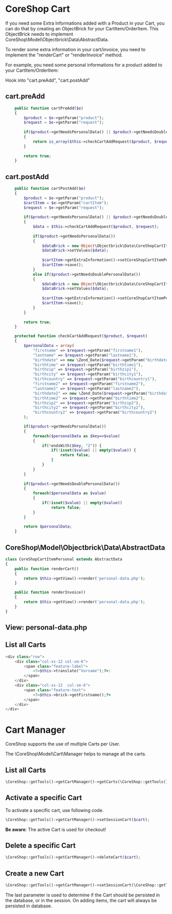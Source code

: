 # CoreShop Cart

If you need some Extra Informations added with a Product in your Cart, you can do that by creating an ObjectBrick for your CartItem/OrderItem. This ObjectBrick needs to implement CoreShop\Model\Objectbrick\Data\AbstractData.

To render some extra information in your cart/invoice, you need to implement the "renderCart" or "renderInvoice" method.

For example, you need some personal informations for a product added to your CartItem/OrderItem:

Hook into "cart.preAdd", "cart.postAdd"

## cart.preAdd
```php
    public function cartPreAdd($e)
    {
        $product = $e->getParam("product");
        $request = $e->getParam("request");
        
        if($product->getNeedsPersonalData() || $product->getNeedsDoublePersonalData())
        {
            return is_array($this->checkCartAddRequest($product, $request));
        }
        
        return true;
    }
```

## cart.postAdd
```php
    public function cartPostAdd($e)
    {
        $product = $e->getParam("product");
        $cartItem = $e->getParam("cartItem");
        $request = $e->getParam("request");
        
        if($product->getNeedsPersonalData() || $product->getNeedsDoublePersonalData())
        {
            $data = $this->checkCartAddRequest($product, $request);
            
            if($product->getNeedsPersonalData())
            {
                $dataBrick = new Object\Objectbrick\Data\CoreShopCartItemPersonal($cartItem);
                $dataBrick->setValues($data);
                
                $cartItem->getExtraInformation()->setCoreShopCartItemPersonal($dataBrick);
                $cartItem->save();
            }
            else if($product->getNeedsDoublePersonalData())
            {
                $dataBrick = new Object\Objectbrick\Data\CoreShopCartItemPersonalDouble($cartItem);
                $dataBrick->setValues($data);
                
                $cartItem->getExtraInformation()->setCoreShopCartItemPersonalDouble($dataBrick);
                $cartItem->save();
            }
        }
        
        return true;
    }

    protected function checkCartAddRequest($product, $request)
    {
        $personalData = array(
            "firstname" => $request->getParam("firstname1"),
            "lastname" => $request->getParam("lastname1"),
            "birthdate" => new \Zend_Date($request->getParam("birthdate1")),
            "birthtime" => $request->getParam("birthtime1"),
            "birthzip" => $request->getParam("birthzip1"),
            "birthcity" => $request->getParam("birthcity1"),
            "birthcountry" => $request->getParam("birthcountry1"),
            "firstname2" => $request->getParam("firstname2"),
            "lastname2" => $request->getParam("lastname2"),
            "birthdate2" => new \Zend_Date($request->getParam("birthdate2")),
            "birthtime2" => $request->getParam("birthtime2"),
            "birthzip2" => $request->getParam("birthzip2"),
            "birthcity2" => $request->getParam("birthcity2"),
            "birthcountry2" => $request->getParam("birthcountry2")
        );

        if($product->getNeedsPersonalData())
        {
            foreach($personalData as $key=>$value)
            {
                if(!endsWith($key, "2")) {
                    if(!isset($value) || empty($value)) {
                        return false;
                    }
                }
            }
        }
        
        if($product->getNeedsDoublePersonalData())
        {
            foreach($personalData as $value)
            {
                if(!isset($value) || empty($value))
                    return false;
            }
        }
        
        return $personalData;
    }
```

## CoreShop\Model\Objectbrick\Data\AbstractData

```php
class CoreShopCartItemPersonal extends AbstractData
{
    public function renderCart()
    {
        return $this->getView()->render('personal-data.php');
    }

    public function renderInvoice()
    {
        return $this->getView()->render('personal-data.php');
    }
}
```

## View: personal-data.php

## List all Carts

```php
<div class="row">
    <div class="col-xs-12 col-sm-6">
        <span class="feature-label">
            <?=$this->translate("Vorname");?>:
        </span>
    </div>
    <div class="col-xs-12  col-sm-6">
        <span class="feature-text">
            <?=$this->brick->getFirstname();?>
        </span>
    </div>
</div>
```

# Cart Manager

CoreShop supports the use of multiple Carts per User.

The \CoreShop\Model\Cart\Manager helps to manage all the carts.

## List all Carts
```php
\CoreShop::getTools()->getCartManager()->getCarts(\CoreShop::getTools()->getUser());
```

## Activate a specific Cart

To activate a specific cart, use following code.

```php
\CoreShop::getTools()->getCartManager()->setSessionCart($cart);
```

**Be aware**: The active Cart is used for checkout!

## Delete a specific Cart

```php
\CoreShop::getTools()->getCartManager()->deleteCart($cart);
```

## Create a new Cart

```php
\CoreShop::getTools()->getCartManager()->setSessionCart(\CoreShop::getTools()->getCartManager()->createCart("default", \CoreShop::getTools()->getUser(), \CoreShop\Model\Shop::getShop(), true));
```

The last parameter is used to determine if the Cart should be persisted in the database, or in the session. On adding items, the cart will always be persisted in database.

